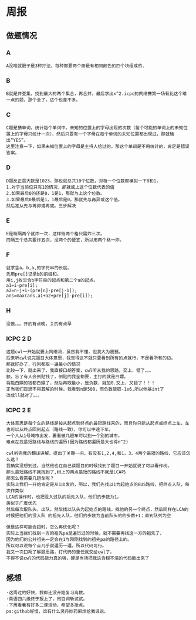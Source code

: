 # 周报

## 做题情况

### A

    A没啥就骰子是3种拧法，每种都要两个面是有相同颜色的四个块组成的.
### B

    B就是并查集，找到最大的两个集合，再合并，最后求出x^2.icpc的网络赛第一场有比这个难一点的题，那个会了，这个也差不多。
### C

    C题是猜单词，统计每个单词中，未知的位置上的字母出现的次数（每个可能的单词上的未知位置上的字母只统计一次），然后只要有一个字母在每个单词的未知位置都出现过，那就输出“YES”。
    这里注意一下，如果未知位置上的字母是主持人给过的，那这个单词是不用统计的，肯定是错误答案。
### D

    D题反正最大数是1023，那也就总共10个位数，对每一个位数都模拟一下0和1，
    1.对于当前位只有1的情况，那就或上这个位数代表的值
    2.如果最后0的还是0，1是1，那就与上这个位数。
    3.如果最后0最后是1，1最后是0，那就先与再异或这个值。
    然后准从先与再抑或再或。三步解决
### E

    E是每隔两个就炸一次，这样每两个格只需炸三次。
    而隔三个总共要炸五次，没两个的便宜，所以用两个格一炸。
### F

    就求含a，b,a,的字符串的长度。
    先用pre[]记录b的前缀和。
    用i,j枚举含b字符串的起点和第二个a的起点。
    a1=i-pre[i];
    a2=n-j+1-(pre[n]-pre[j-1]);
    ans=max(ans,a1+a2+pre[j]-pre[i]);
### H
    没做。。。开的有点晚，关的有点早

### ICPC 2 D

    这题cwl一开始就要上网络流，虽然我不懂，但我大为震撼。
    后来听cwl说完题目大体意思，我觉得这不就只要看到所有的点就行，不是看所有的边。
    那就好办了，行列都取一遍最小的情况
    比较一下，就出来了，我直接口胡答案，cwl听从我的思路，交上，错了。。。
    额，忘了有人会倒贴钱了，倒贴的我全都要，主打的就是白嫖。
    将能白嫖的钱都白嫖了，然后再取最小，是负数，就加0.交上，又错了！！！
    正当我们百思不得其解的时候，我看到n是500，而负数能取-1e6,所以他暴int了
    改成ll就对了。。。

### ICPC 2 E

    大体意思是每个车的路线是按从起点到终点的最短路线来的，而且你只能从起点或终点上车，车也可以从终点回到起点（路线一致），你可以中途下车。
    一个人从1号城市出发，要看做几趟车可以到一个别的城市。
    难点在找最短路线与路线的遍历(因为路线都遍历最大也得n^2)

    cwl听完我的翻译讲解，提出了关键一问，有没有1,2,4,和1，3，4两个最短的路线，它应该怎么选？
    我确实没想到过。当然他也在自己读题目的时候找到了题目一开始就说了可以看作树。
    那么最短路线不就找到了,树上的两点最短的路线不就是LCA吗
    那怎么看需要几趟车呢？
    实际上我们一开始肯定是从1出发的，所以，我们先找以1为起始点的BUS路线，把终点入队，每次作类似
    LCA的操作时，也把没入过队的祖先入队，他们的步数为1。
    类似于广度优先
    然后每次取队头，出队。然后找以队头为起始点的路线，找他的另一个终点，然后同样在LCA的时候把他们的没入队 的祖先入队，他们的步数为当前队头的的步数+1；直到队列为空

    但是这样可能会超时，怎么再优化呢？
    实际上当我们找到一方的祖先pa是遍历过的时候，就不需要再找这一方的祖先了，
    因为他们的公共祖先一定会在1与刚刚找到的祖先pa的路径上的。
    所以可以说每个点几乎就遍历一遍。所以代码可行。
    我又一次口胡了解题思路，打代码的重任就交给cwl了。
    不得不说cwl的代码能力真的强，硬是当场把我这含糊不清的代码敲出来了

## 感想

    ·这周过的好快，我都还没开始复习高数。
    ·英语四六级终于报上了，用百词斩试试。
    ·下周看着有好多二课活动，希望多抢点。
    ps:github好慢，谁有什么灵丹妙药麻烦给我说说。

